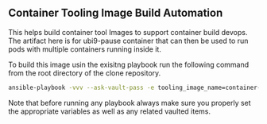 ##  Container Tooling Image Build Automation

This helps build container tool Images to support container build devops. 
The artifact here is for ubi9-pause container that can then be used to run pods with multiple containers running inside it. 

To build this image usin the exisitng playbook run the following command from the root directory of the clone repository.

```bash 
ansible-playbook -vvv --ask-vault-pass -e tooling_image_name=container-tooling-ubi9-pause -e tooling_image_build_context_dir_prefix=pause-build -e tooling_image_containerfile=pause-build/context/Containerfile -e tooling_image_build_arg_base_image_name=registry.redhat.io/ubi9-micro:latest -e registry_auth_config=<path-to-registry-authfile> -e push_tooling_image=true -e registry_host_fqdn=<registry-fqdn> -e local_repository=<image-repository> -e tooling_image_subrepository=<image-sub-repostiroy> -e dir_bundle_location=<bundle-archive-location>  -e download_clients=flase build-devops-container-images.yml

``` 

Note that before running any playbook always make sure you properly set the appropriate variables as well as any related vaulted items. 
